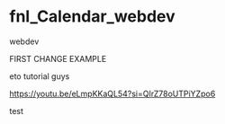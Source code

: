 # fnl_Calendar_webdev

webdev

FIRST CHANGE EXAMPLE

eto tutorial guys

https://youtu.be/eLmpKKaQL54?si=QIrZ78oUTPiYZpo6

test
